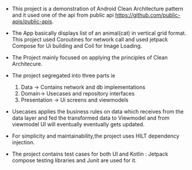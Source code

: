 - This project is a demonstration of Android Clean Architecture pattern and it used one of the api from public api                         https://github.com/public-apis/public-apis.
- The App basically displays list of an animal(cat) in vertical grid format. This project used Coroutines for network call and used         jetpack Compose for Ui building and Coil for Image Loading.
- The Project mainly focused on applying the principles of Clean Architecure.
-  The project segregated into three parts ie
  
    1. Data -> Contains network and db  implementations
    2. Domain-> Usecases and repository interfaces
    3. Presentation -> Ui screens and viewmodels
 
-  Usecases applies the business rules on data which receives from the data layer and fed the transformed data to Viewmodel and from        viewmodel UI will eventually eventually gets updated.
-  For simplicity and maintainability,the project uses HILT dependency injection.
-  The project contains  test cases for both UI and Kotlin : Jetpack compose testing libraries and Junit are used for it. 
